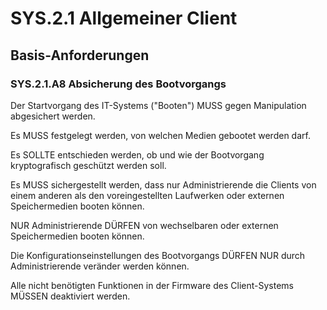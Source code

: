 # SYS.2.1 Allgemeiner Client
## Basis-Anforderungen
### SYS.2.1.A8 Absicherung des Bootvorgangs
Der Startvorgang des IT-Systems ("Booten") MUSS gegen Manipulation abgesichert werden.</br>

Es MUSS festgelegt werden, von welchen Medien gebootet werden darf.</br>

Es SOLLTE entschieden werden, ob und wie der Bootvorgang kryptografisch geschützt werden soll.</br>

Es MUSS sichergestellt werden, dass nur Administrierende die Clients von einem anderen als den voreingestellten Laufwerken oder externen Speichermedien booten können.</br>

NUR Administrierende DÜRFEN von wechselbaren oder externen Speichermedien booten können.</br>

Die Konfigurationseinstellungen des Bootvorgangs DÜRFEN NUR durch Administrierende veränder werden können.</br>

Alle nicht benötigten Funktionen in der Firmware des Client-Systems MÜSSEN deaktiviert werden.</br>
